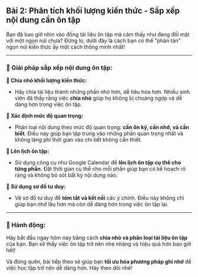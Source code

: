 ## Bài 2: Phân tích khối lượng kiến thức - Sắp xếp nội dung cần ôn tập

Bạn đã bao giờ nhìn vào đống tài liệu ôn tập mà cảm thấy như đang đối mặt với một ngọn núi chưa? Đừng lo, dưới đây là cách bạn có thể "phân tán" ngọn núi kiến thức ấy một cách thông minh nhất!

---

### 📌 Giải pháp sắp xếp nội dung ôn tập:

**🔹 Chia nhỏ khối lượng kiến thức:**
- Hãy chia tài liệu thành những phần nhỏ hơn, dễ tiêu hóa hơn. Nhiều sinh viên đã thấy rằng việc **chia nhỏ** giúp họ không bị choáng ngợp và dễ dàng hơn trong việc ôn tập.

**🔹 Xác định mức độ quan trọng:**
- Phân loại nội dung theo mức độ quan trọng: **cần ôn kỹ, cần nhớ, và cần biết**. Điều này giúp bạn tập trung vào những phần quan trọng nhất và không lãng phí thời gian vào chi tiết không cần thiết.

**🔹 Lên lịch ôn tập:**
- Sử dụng công cụ như Google Calendar để **lên lịch ôn tập cụ thể cho từng phần**. Đặt thời gian cụ thể cho mỗi phần giúp bạn có kế hoạch rõ ràng và không bỏ sót bất kỳ nội dung nào.

**🔹 Sử dụng sơ đồ tư duy:**
- Vẽ sơ đồ tư duy để **tóm tắt và kết nối** các ý chính. Điều này không chỉ giúp bạn nhớ lâu hơn mà còn dễ dàng hơn trong việc ôn tập lại.

---

### 🚀 Hành động:

Hãy bắt đầu ngay hôm nay bằng cách **chia nhỏ và phân loại tài liệu ôn tập** của bạn. Bạn sẽ thấy việc ôn tập trở nên nhẹ nhàng và hiệu quả hơn bao giờ hết!

Và đừng quên, bài tiếp theo sẽ giúp bạn **tối ưu hóa phương pháp ghi nhớ** để việc học tập trở nên dễ dàng hơn. Hãy theo dõi nhé!